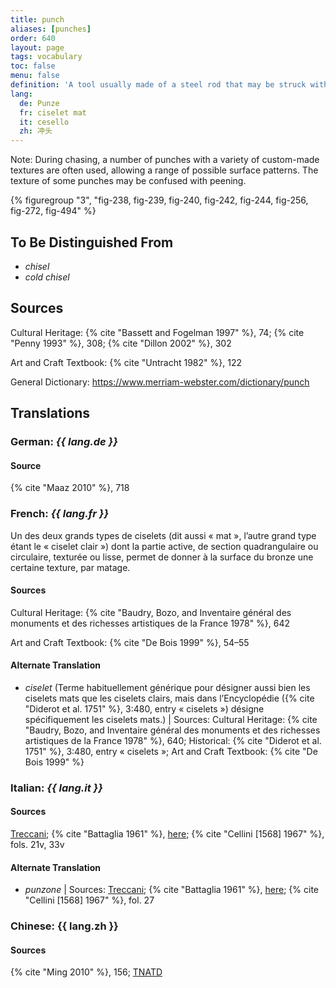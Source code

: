 ```yaml
---
title: punch
aliases: [punches]
order: 640
layout: page
tags: vocabulary
toc: false
menu: false
definition: 'A tool usually made of a steel rod that may be struck with a hammer at one end in order to create a pattern in the surface of the sculpture with the other end by compressing the metal.'
lang:
  de: Punze
  fr: ciselet mat
  it: cesello
  zh: 冲头
---
```


<div class="backmatter">
Note: During chasing, a number of punches with a variety of custom-made textures are often used, allowing a range of possible surface patterns. The texture of some punches may be confused with peening.
</div>

{% figuregroup "3", "fig-238, fig-239, fig-240, fig-242, fig-244, fig-256, fig-272, fig-494" %}

## To Be Distinguished From

- *chisel*
- *cold chisel*

## Sources

Cultural Heritage: {% cite "Bassett and Fogelman 1997" %}, 74; {% cite "Penny 1993" %}, 308; {% cite "Dillon 2002" %}, 302

Art and Craft Textbook: {% cite "Untracht 1982" %}, 122

General Dictionary: <https://www.merriam-webster.com/dictionary/punch>

## Translations

<div class="accordion">

### **German**: *{{ lang.de }}*

#### Source

{% cite "Maaz 2010" %}, 718

### **French**: *{{ lang.fr }}*

Un des deux grands types de ciselets (dit aussi « mat », l’autre grand type étant le « ciselet clair ») dont la partie active, de section quadrangulaire ou circulaire, texturée ou lisse, permet de donner à la surface du bronze une certaine texture, par matage.

#### Sources

Cultural Heritage: {% cite "Baudry, Bozo, and Inventaire général des monuments et des richesses artistiques de la France 1978" %}, 642

Art and Craft Textbook: {% cite "De Bois 1999" %}, 54–55

#### Alternate Translation

- *ciselet* (Terme habituellement générique pour désigner aussi bien les ciselets mats que les ciselets clairs, mais dans l’Encyclopédie ({% cite "Diderot et al. 1751" %}, 3:480, entry « ciselets ») désigne spécifiquement les ciselets mats.) | Sources: Cultural Heritage: {% cite "Baudry, Bozo, and Inventaire général des monuments et des richesses artistiques de la France 1978" %}, 640; Historical: {% cite "Diderot et al. 1751" %}, 3:480, entry « ciselets »; Art and Craft Textbook: {% cite "De Bois 1999" %}

### **Italian**: *{{ lang.it }}*

#### Sources

[Treccani](https://www.treccani.it/vocabolario/cesello/); {% cite "Battaglia 1961" %}, [here](http://www.gdli.it/JPG/GDLI03/00000019.jpg); {% cite "Cellini [1568] 1967" %}, fols. 21v, 33v

#### Alternate Translation

- *punzone* | Sources: [Treccani](http://www.treccani.it/vocabolario/punzone/); {% cite "Battaglia 1961" %}, [here](http://www.gdli.it/pdf_viewer/Scripts/pdf.js/web/viewer.asp?file=/PDF/GDLI14/GDLI_14_ocr_1017.pdf&parola=punzone); {% cite "Cellini [1568] 1967" %}, fol. 27

### **Chinese**: {{ lang.zh }}

#### Sources

{% cite "Ming 2010" %}, 156; [TNATD](https://terms.naer.edu.tw/detail/625279/?index=1)

</div>
